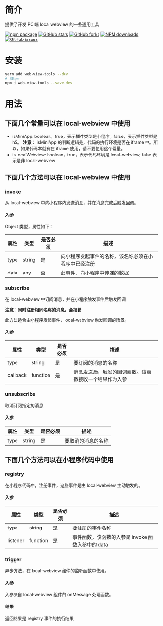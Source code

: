 # 简介

提供了开发 PC 端 local webview 的一些通用工具

[![npm package](https://img.shields.io/npm/v/web-view-tools.svg?style=flat-square)](https://www.npmjs.com/package/web-view-tools) [![GitHub stars](https://img.shields.io/github/stars/noshower/web-view-tools.svg)](https://github.com/noshower/web-view-tools/stargazers) [![GitHub forks](https://img.shields.io/github/forks/noshower/web-view-tools.svg)](https://github.com/noshower/web-view-tools/network/members) [![NPM downloads](https://img.shields.io/npm/dm/web-view-tools.svg?style=flat-square)](https://www.npmjs.com/package/web-view-tools) [![GitHub issues](https://img.shields.io/github/issues/noshower/web-view-tools.svg)](https://github.com/noshower/web-view-tools/issues)

# 安装

```bash
yarn add web-view-tools --dev
# 或npm
npm i web-view-tools --save-dev
```

# 用法

## 下面几个常量可以在 local-webview 中使用

- isMiniApp: boolean。true，表示插件类型是小程序。false，表示插件类型是 h5。 **注意：** isMiniApp 的判断逻辑是，代码的执行环境是否在 iframe 中。所以，如果代码本就有在 iframe 使用，请不要使用这个常量。
- isLocalWebview: boolean。true，表示代码环境是 local-webview, false 表示是非 local-webview

## 下面几个方法可以在 local-webview 中使用

### invoke

从 local-webview 中向小程序内发送消息，并在消息完成后触发回调。

#### 入参

Object 类型，属性如下：

| 属性 | 类型   | 是否必须 | 描述                                                 |
| ---- | ------ | -------- | ---------------------------------------------------- |
| type | string | 是       | 向小程序发起事件的名称，该名称必须在小程序中已经注册 |
| data | any    | 否       | 此事件，向小程序中传递的数据                         |

### subscribe

在 local-webview 中订阅消息，并在小程序触发事件后触发回调

**注意：同时注册相同名称的消息，会报错**

此方法适合由小程序发起事件，local-webview 触发回调的场景。

#### 入参

| 属性     | 类型     | 是否必须 | 描述                                                   |
| -------- | -------- | -------- | ------------------------------------------------------ |
| type     | string   | 是       | 要订阅的消息的名称                                     |
| callback | function | 是       | 消息发送后，触发的回调函数。该函数接收一个结果作为入参 |

### unsubscribe

取消订阅指定的消息

#### 入参

| 属性 | 类型   | 是否必须 | 描述               |
| ---- | ------ | -------- | ------------------ |
| type | string | 是       | 要取消的消息的名称 |

## 下面几个方法可以在小程序代码中使用

### registry

在小程序代码中，注册事件，这些事件是由 local-webview 主动触发的。

#### 入参

| 属性     | 类型     | 是否必须 | 描述                                              |
| -------- | -------- | -------- | ------------------------------------------------- |
| type     | string   | 是       | 要注册的事件名称                                  |
| listener | function | 是       | 事件函数，该函数的入参是 invoke 函数入参中的 data |

### trigger

异步方法，在 local-webview 组件的监听函数中使用。

#### 入参

入参来自 local-webview 组件的 onMessage 处理函数。

#### 结果

返回结果是 registry 事件的执行结果
